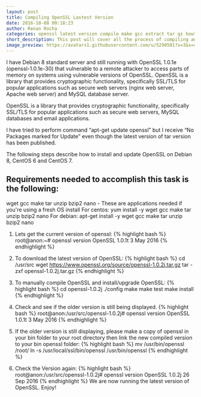 ```yaml
---
layout: post
title: Compiling OpenSSL Lastest Version
date: 2016-10-08 00:18:23
author: Renan Rocha
categories: openssl latest version compile make gcc extract tar gz howto 
short_description: This post will cover all the process of compiling and installing the latest version of openSSL
image_preview: https://avatars1.githubusercontent.com/u/5298501?v=3&s=466
---
```

I have Debian 8 standard server and still running with OpenSSL 1.0.1e (openssl-1.0.1e-30) that vulnerable to a remote attacker to access parts of memory on systems using vulnerable versions of OpenSSL. OpenSSL is a library that provides cryptographic functionality, specifically SSL/TLS for popular applications such as secure web servers (nginx web server, Apache web server) and MySQL database server.

OpenSSL is a library that provides cryptographic functionality, specifically SSL/TLS for popular applications such as secure web servers, MySQL databases and email applications.

I have tried to perform command “apt-get update openssl” but I receive “No Packages marked for Update” even though the latest version of tar version has been published.

The following steps describe how to install and update OpenSSL on Debian 8, CentOS 6 and CentOS 7.

## Requirements needed to accomplish this task is the following:
wget gcc make tar unzip bzip2 nano - These are applications needed if you're using a fresh OS install
For centos: yum install -y wget gcc make tar unzip bzip2 nano
For debian: apt-get install -y wget gcc make tar unzip bzip2 nano
<!--more-->

1. Lets get the current version of openssl:
{% highlight bash %}
root@anon:~# openssl version
OpenSSL 1.0.1t  3 May 2016
{% endhighlight %}

2. To download the latest version of OpenSSL:
{% highlight bash %}
cd /usr/src
wget https://www.openssl.org/source/openssl-1.0.2j.tar.gz
tar -zxf openssl-1.0.2j.tar.gz
{% endhighlight %}

3. To manually compile OpenSSL and install/upgrade OpenSSL:
{% highlight bash %}
cd openssl-1.0.2j
./config
make
make test
make install
{% endhighlight %}
4. Check and see if the older version is still being displayed.
{% highlight bash %}
root@anon:/usr/src/openssl-1.0.2j# openssl version
OpenSSL 1.0.1t  3 May 2016
{% endhighlight %}
5. If the older version is still displaying, please make a copy of openssl in your bin folder to your root directory then link the new compiled version to your bin openssl folder:
{% highlight bash %}
mv /usr/bin/openssl /root/
ln -s /usr/local/ssl/bin/openssl /usr/bin/openssl
{% endhighlight %}
6. Check the Version again:
{% highlight bash %}
root@anon:/usr/src/openssl-1.0.2j# openssl version
OpenSSL 1.0.2j  26 Sep 2016
{% endhighlight %}
We are now running the latest version of OpenSSL.
Enjoy!



